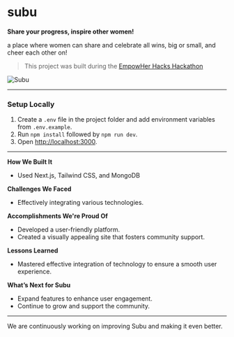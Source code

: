 # subu

**Share your progress, inspire other women!**

a place where women can share and celebrate all wins, big or small, and cheer each other on!

> This project was built during the [EmpowHer Hacks Hackathon](https://devpost.com/software/subu)

![Subu](https://github.com/user-attachments/assets/fc4d46a6-0c01-49d0-a31c-13d384be9837)

---

### Setup Locally
1. Create a `.env` file in the project folder and add environment variables from `.env.example`.
2. Run `npm install` followed by `npm run dev`.
3. Open [http://localhost:3000](http://localhost:3000).

---

**How We Built It**
- Used Next.js, Tailwind CSS, and MongoDB

**Challenges We Faced**
- Effectively integrating various technologies.

**Accomplishments We're Proud Of**
- Developed a user-friendly platform.
- Created a visually appealing site that fosters community support.

**Lessons Learned**
- Mastered effective integration of technology to ensure a smooth user experience.

**What’s Next for Subu**
- Expand features to enhance user engagement.
- Continue to grow and support the community.

---

We are continuously working on improving Subu and making it even better.